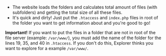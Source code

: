 - The website loads the folders and calculates total amount of files (with subfolders) and getting the total size of all these files.
- It's quick and dirty! Just put the `.htaccess` and `index.php` files in root of the folder you want to get information about and you're good to go!

**Important!**
If you want to put the files in a folder that are not in root of the file server (example: `/var/www/`), you must add the name of the folder for the lines 19, 35, and 40 in `.htaccess`. If you don't do this, Explorer thinks you want to explore for a example `/var/www/`.
